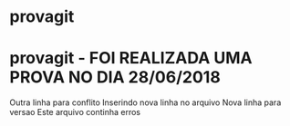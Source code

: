 # provagit
# provagit - FOI REALIZADA UMA PROVA NO DIA 28/06/2018
Outra linha para conflito
Inserindo nova linha no arquivo
Nova linha para versao
Este arquivo continha erros
